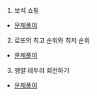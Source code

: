 1. 보석 쇼핑
* [문제풀이](https://ht.oopy.io/432ef791-6518-42b3-b59d-7541425e1b0b)
2. 로또의 최고 순위와 최저 순위
* [문제풀이](https://ht.oopy.io/cb7d28cc-19a0-4a82-811f-0489ec07cb05)
3. 행렬 테두리 회전하기
* [문제풀이](https://ht.oopy.io/896b628c-544f-4468-9f90-1b1993b26289)
